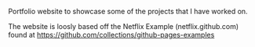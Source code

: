 Portfolio website to showcase some of the projects that I have worked on.

The website is loosly based off the Netflix Example (netflix.github.com) found at https://github.com/collections/github-pages-examples

